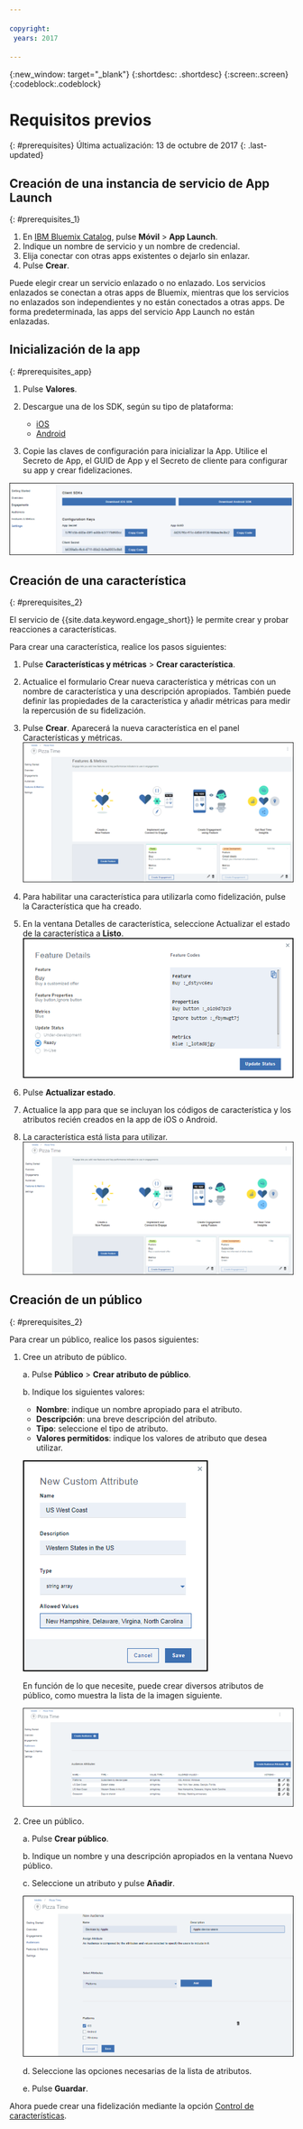 ```yaml
---

copyright:
 years: 2017

---
```


{:new_window: target="_blank"}
{:shortdesc: .shortdesc}
{:screen:.screen}
{:codeblock:.codeblock}

# Requisitos previos
{: #prerequisites}
Última actualización: 13 de octubre de 2017
{: .last-updated}


## Creación de una instancia de servicio de App Launch
{: #prerequisites_1}

1. En [IBM Bluemix Catalog](https://console.ng.bluemix.net/catalog/), pulse **Móvil** > **App Launch**.
2. Indique un nombre de servicio y un nombre de credencial.
3. Elija conectar con otras apps existentes o dejarlo sin enlazar.
4. Pulse **Crear**.


Puede elegir crear un servicio enlazado o no enlazado. Los servicios enlazados se conectan a otras apps de Bluemix, mientras que los servicios no enlazados son independientes y no están conectados a otras apps. De forma predeterminada, las apps del servicio App Launch no están enlazadas.

## Inicialización de la app
{: #prerequisites_app}

1. Pulse **Valores**.
1. Descargue una de los SDK, según su tipo de plataforma:
	- [iOS](https://github.ibm.com/Engage/bms-clientsdk-ios-swift-engage)
	- [Android](https://github.ibm.com/Engage/bms-clientsdk-android-engage)

2. Copie las claves de configuración para inicializar la App. Utilice el Secreto de App, el GUID de App y el Secreto de cliente para configurar su app y crear fidelizaciones.

![SDK y claves](images/engagement_settings.gif)

## Creación de una característica
{: #prerequisites_2}

El servicio de {{site.data.keyword.engage_short}} le permite crear y probar reacciones a características. 

Para crear una característica, realice los pasos siguientes:

1. Pulse **Características y métricas** > **Crear característica**.

2. Actualice el formulario Crear nueva característica y métricas con un nombre de característica y una descripción apropiados. También puede definir las propiedades de la característica y añadir métricas para medir la repercusión de su fidelización.

3. Pulse **Crear**. Aparecerá la nueva característica en el panel Características y métricas.
![Nuevas características](images/feature_creating.gif)

4. Para habilitar una característica para utilizarla como fidelización, pulse la Característica que ha creado.

5. En la ventana Detalles de característica, seleccione Actualizar el estado de la característica a **Listo**.
![Detalles de característica](images/feature_details.gif)

6. Pulse **Actualizar estado**.

7. Actualice la app para que se incluyan los códigos de característica y los atributos recién creados en la app de iOS o Android. 

8. La característica está lista para utilizar.
![Característica lista para utilizar](images/feature_multiple_1.gif)


## Creación de un público
{: #prerequisites_2}

Para crear un público, realice los pasos siguientes:

1. Cree un atributo de público. 

	a. Pulse **Público** > **Crear atributo de público**.

	b. Indique los siguientes valores:

	- **Nombre**: indique un nombre apropiado para el atributo.
	- **Descripción**: una breve descripción del atributo.
	- **Tipo**: seleccione el tipo de atributo.
	- **Valores permitidos**: indique los valores de atributo que desea utilizar.

	![Atributos de público](images/audience_attribute_creation.gif)

	En función de lo que necesite, puede crear diversos atributos de público, como muestra la lista de la imagen siguiente.
	
	![Atributos de público](images/audience_attributes.gif)


2. Cree un público.

	a. Pulse **Crear público**.

	b. Indique un nombre y una descripción apropiados en la ventana Nuevo público.

	c. Seleccione un atributo y pulse **Añadir**.

	![Atributos de público](images/audience_platforms.gif)

	d. Seleccione las opciones necesarias de la lista de atributos.

	e. Pulse **Guardar**.

Ahora puede crear una fidelización mediante la opción [Control de características](app_feature_toggle.html).
